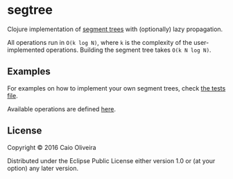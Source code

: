 # segtree

Clojure implementation of [segment trees](https://en.wikipedia.org/wiki/Segment_tree) with (optionally) lazy propagation.

All operations run in `O(k log N)`, where `k` is the complexity of the user-implemented operations. Building the segment tree takes `O(k N log N)`.

## Examples

For examples on how to implement your own segment trees, check [the tests file](test/segtree/core_test.clj).

Available operations are defined [here](src/segtree/core.clj).

## License

Copyright © 2016 Caio Oliveira

Distributed under the Eclipse Public License either version 1.0 or (at
your option) any later version.
